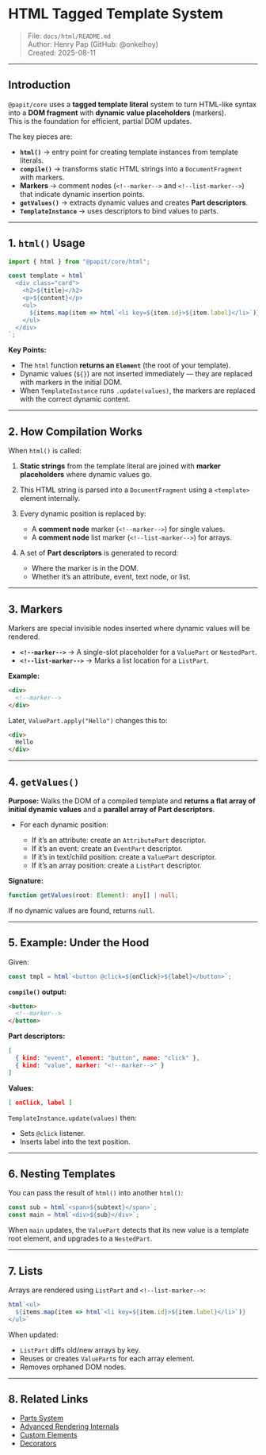 # HTML Tagged Template System

> File: `docs/html/README.md`  
> Author: Henry Pap (GitHub: @onkelhoy)  
> Created: 2025-08-11

---

## Introduction

`@papit/core` uses a **tagged template literal** system to turn HTML-like syntax into a **DOM fragment** with **dynamic value placeholders** (markers).  
This is the foundation for efficient, partial DOM updates.

The key pieces are:

- **`html()`** → entry point for creating template instances from template literals.
- **`compile()`** → transforms static HTML strings into a `DocumentFragment` with markers.
- **Markers** → comment nodes (`<!--marker-->` and `<!--list-marker-->`) that indicate dynamic insertion points.
- **`getValues()`** → extracts dynamic values and creates **Part descriptors**.
- **`TemplateInstance`** → uses descriptors to bind values to parts.

---

## 1. `html()` Usage

```ts
import { html } from "@papit/core/html";

const template = html`
  <div class="card">
    <h2>${title}</h2>
    <p>${content}</p>
    <ul>
      ${items.map(item => html`<li key=${item.id}>${item.label}</li>`)}
    </ul>
  </div>
`;
````

**Key Points:**

* The `html` function **returns an `Element`** (the root of your template).
* Dynamic values (`${}`) are not inserted immediately — they are replaced with markers in the initial DOM.
* When `TemplateInstance` runs `.update(values)`, the markers are replaced with the correct dynamic content.

---

## 2. How Compilation Works

When `html()` is called:

1. **Static strings** from the template literal are joined with **marker placeholders** where dynamic values go.
2. This HTML string is parsed into a `DocumentFragment` using a `<template>` element internally.
3. Every dynamic position is replaced by:

   * A **comment node** marker (`<!--marker-->`) for single values.
   * A **comment node** list marker (`<!--list-marker-->`) for arrays.
4. A set of **Part descriptors** is generated to record:

   * Where the marker is in the DOM.
   * Whether it’s an attribute, event, text node, or list.

---

## 3. Markers

Markers are special invisible nodes inserted where dynamic values will be rendered.

* **`<!--marker-->`** → A single-slot placeholder for a `ValuePart` or `NestedPart`.
* **`<!--list-marker-->`** → Marks a list location for a `ListPart`.

**Example:**

```html
<div>
  <!--marker-->
</div>
```

Later, `ValuePart.apply("Hello")` changes this to:

```html
<div>
  Hello
</div>
```

---

## 4. `getValues()`

**Purpose:**
Walks the DOM of a compiled template and **returns a flat array of initial dynamic values**
and a **parallel array of Part descriptors**.

* For each dynamic position:

  * If it’s an attribute: create an `AttributePart` descriptor.
  * If it’s an event: create an `EventPart` descriptor.
  * If it’s in text/child position: create a `ValuePart` descriptor.
  * If it’s an array position: create a `ListPart` descriptor.

**Signature:**

```ts
function getValues(root: Element): any[] | null;
```

If no dynamic values are found, returns `null`.

---

## 5. Example: Under the Hood

Given:

```ts
const tmpl = html`<button @click=${onClick}>${label}</button>`;
```

**`compile()` output:**

```html
<button>
  <!--marker-->
</button>
```

**Part descriptors:**

```json
[
  { kind: "event", element: "button", name: "click" },
  { kind: "value", marker: "<!--marker-->" }
]
```

**Values:**

```json
[ onClick, label ]
```

`TemplateInstance.update(values)` then:

* Sets `@click` listener.
* Inserts label into the text position.

---

## 6. Nesting Templates

You can pass the result of `html()` into another `html()`:

```ts
const sub = html`<span>${subtext}</span>`;
const main = html`<div>${sub}</div>`;
```

When `main` updates, the `ValuePart` detects that its new value is a template root element, and upgrades to a `NestedPart`.

---

## 7. Lists

Arrays are rendered using `ListPart` and `<!--list-marker-->`:

```ts
html`<ul>
  ${items.map(item => html`<li key=${item.id}>${item.label}</li>`)}
</ul>`
```

When updated:

* `ListPart` diffs old/new arrays by key.
* Reuses or creates `ValuePart`s for each array element.
* Removes orphaned DOM nodes.

---

## 8. Related Links

* [Parts System](../parts.md)
* [Advanced Rendering Internals](../advanced.md)
* [Custom Elements](../custom-element.md)
* [Decorators](../decorators/README.md)
